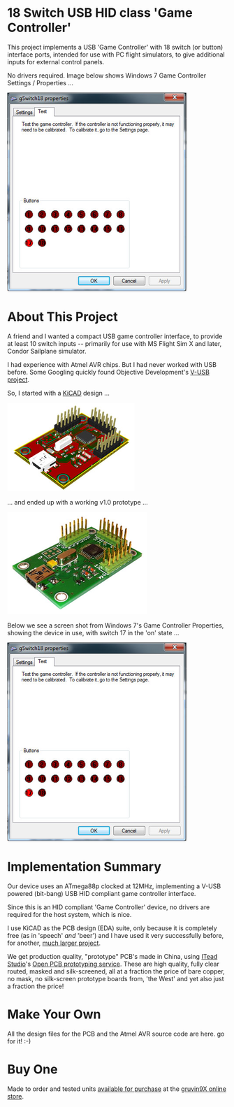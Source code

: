 # 18 Switch USB HID class 'Game Controller'

This project implements a USB 'Game Controller' with 18 switch (or button) interface ports, intended 
for use with PC flight simulators, to give additional inputs for external control panels.

No drivers required. Image below shows Windows 7 Game Controller Settings / Properties ...

![](images/prototype_v1-0-Windows.jpg)

# About This Project

A friend and I wanted a compact USB game controller interface, to provide at
least 10 switch inputs -- primarily for use with MS Flight Sim X and later, Condor Sailplane simulator.

I had experience with Atmel AVR chips. But I had never worked with USB before. Some Googling quickly 
found Objective Development's [V-USB project](http://www.obdev.at/products/vusb/index.html).

So, I started with a [KiCAD](http://www.kicad-pcb.org) design ...

![](images/prototype_v1-0-KiCAD.jpg)

... and ended up with a working v1.0 prototype ...

![](images/prototype_v1-0.jpg)

Below we see a screen shot from Windows 7's Game Controller Properties, showing
the device in use, with switch 17 in the 'on' state ...


![](images/prototype_v1-0-Windows.jpg)

# Implementation Summary

Our device uses an ATmega88p clocked at 12MHz, implementing a V-USB powered
(bit-bang) USB HID compliant game controller interface.

Since this is an HID compliant 'Game Controller' device, no drivers are
required for the host system, which is nice.

I use KiCAD as the PCB design (EDA) suite, only because it is completely free
(as in 'speech' _and_ 'beer') and I have used it very successfully before, for
another, [much larger project](https://github.com/gruvin/gruvin9x).

We get production quality, "prototype" PCB's made in China, using [ITead Studio](http://imall.iteadstudio.com/)'s 
[Open PCB prototyping service](http://imall.iteadstudio.com/open-pcb/pcb-prototyping.html).
These are high quality, fully clear routed, masked and silk-screened, all at a
fraction the price of bare copper, no mask, no silk-screen prototype boards
from, 'the West' and yet also just a fraction the price!

# Make Your Own
All the design files for the PCB and the Atmel AVR source code are here. go for it! :-)

# Buy One
Made to order and tested units [available for purchase](http://gruvin9x.com/shop/electronics/23-gswitch18-usb-switch-game-controller.html) at
the [gruvin9X online store](http://gruvin9x.com/).

